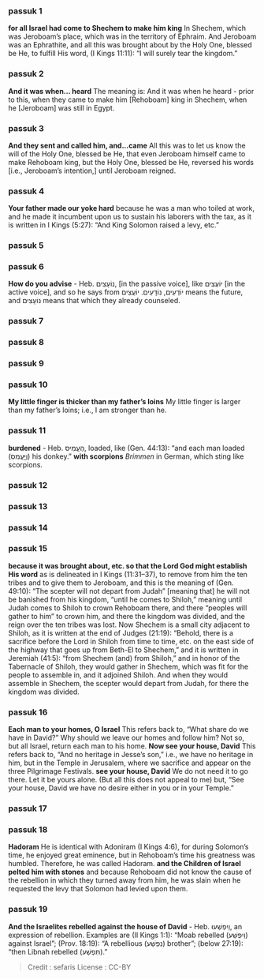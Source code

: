
### passuk 1
<b>for all Israel had come to Shechem to make him king</b> In Shechem, which was Jeroboam’s place, which was in the territory of Ephraim. And Jeroboam was an Ephrathite, and all this was brought about by the Holy One, blessed be He, to fulfill His word, (I Kings 11:11): “I will surely tear the kingdom.”

### passuk 2
<b>And it was when... heard</b> The meaning is: And it was when he heard - prior to this, when they came to make him [Rehoboam] king in Shechem, when he [Jeroboam] was still in Egypt.

### passuk 3
<b>And they sent and called him, and...came</b> All this was to let us know the will of the Holy One, blessed be He, that even Jeroboam himself came to make Rehoboam king, but the Holy One, blessed be He, reversed his words [i.e., Jeroboam’s intention,] until Jeroboam reigned.

### passuk 4
<b>Your father made our yoke hard</b> because he was a man who toiled at work, and he made it incumbent upon us to sustain his laborers with the tax, as it is written in I Kings (5:27): “And King Solomon raised a levy, etc.”

### passuk 5

### passuk 6
<b>How do you advise</b> - Heb. נוֹעָצִים, [in the passive voice], like יוֹעֲצִים [in the active voice], and so he says from יוֹדְעִים, נוֹדָעִים. יוֹעֲצִים means the future, and נוֹעָצִים means that which they already counseled.

### passuk 7

### passuk 8

### passuk 9

### passuk 10
<b>My little finger is thicker than my father’s loins</b> My little finger is larger than my father’s loins; i.e., I am stronger than he.

### passuk 11
<b>burdened</b> - Heb. הֶעֱמִיס, loaded, like (Gen. 44:13): “and each man loaded (וַיַַַַַּעֲמס) his donkey.”
<b>with scorpions</b> <i>Brimmen</i> in German, which sting like scorpions.

### passuk 12

### passuk 13

### passuk 14

### passuk 15
<b>because it was brought about, etc. so that the Lord God might establish His word</b> as is delineated in I Kings (11:31–37), to remove from him the ten tribes and to give them to Jeroboam, and this is the meaning of (Gen. 49:10): “The scepter will not depart from Judah” [meaning that] he will not be banished from his kingdom, “until he comes to Shiloh,” meaning until Judah comes to Shiloh to crown Rehoboam there, and there “peoples will gather to him” to crown him, and there the kingdom was divided, and the reign over the ten tribes was lost. Now Shechem is a small city adjacent to Shiloh, as it is written at the end of Judges (21:19): “Behold, there is a sacrifice before the Lord in Shiloh from time to time, etc. on the east side of the highway that goes up from Beth-El to Shechem,” and it is written in Jeremiah (41:5): “from Shechem (and) from Shiloh,” and in honor of the Tabernacle of Shiloh, they would gather in Shechem, which was fit for the people to assemble in, and it adjoined Shiloh. And when they would assemble in Shechem, the scepter would depart from Judah, for there the kingdom was divided.

### passuk 16
<b>Each man to your homes, O Israel</b> This refers back to, “What share do we have in David?” Why should we leave our homes and follow him? Not so, but all Israel, return each man to his home.
<b>Now see your house, David</b> This refers back to, “And no heritage in Jesse’s son,” i.e., we have no heritage in him, but in the Temple in Jerusalem, where we sacrifice and appear on the three Pilgrimage Festivals.
<b>see your house, David</b> We do not need it to go there. Let it be yours alone. (But all this does not appeal to me) but, “See your house, David we have no desire either in you or in your Temple.”

### passuk 17

### passuk 18
<b>Hadoram</b> He is identical with Adoniram (I Kings 4:6), for during Solomon’s time, he enjoyed great eminence, but in Rehoboam’s time his greatness was humbled. Therefore, he was called Hadoram.
<b>and the Children of Israel pelted him with stones</b> and because Rehoboam did not know the cause of the rebellion in which they turned away from him, he was slain when he requested the levy that Solomon had levied upon them.

### passuk 19
<b>And the Israelites rebelled against the house of David</b> - Heb. וַיִפְשְׁעוּ, an expression of rebellion. Examples are (II Kings 1:1): “Moab rebelled (וַיִפְשַׁע) against Israel”; (Prov. 18:19): “A rebellious (נִפְשַׁע) brother”; (below 27:19): “then Libnah rebelled (תִּפְשַׁע).”

>Credit : sefaris
>License : CC-BY